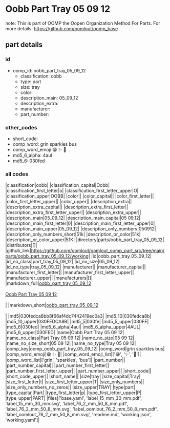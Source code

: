 # Oobb Part Tray 05 09 12  

note: This is part of OOMP the Oopen Organization Method For Parts. For more details: https://github.com/oomlout/oomp_base

##  part details





### id
* oomp_id: oobb_part_tray_05_09_12
  * classification: oobb
  * type: part
  * size: tray
  * color: 
  * description_main: 05_09_12
  * description_extra: 
  * manufacturer: 
  * part_number: 

### other_codes
* short_code: 
* oomp_word: grin sparkles bus
* oomp_word_emoji :grin: :sparkles: :bus:
* md5_6_alpha: 4aul
* md5_6: 030fed

### all codes 
|classification|oobb|
|classification_capital|Oobb|
|classification_first_letter|o|
|classification_first_letter_upper|O|
|classification_upper|OOBB|
|color||
|color_capital||
|color_first_letter||
|color_first_letter_upper||
|color_upper||
|description_extra||
|description_extra_capital||
|description_extra_first_letter||
|description_extra_first_letter_upper||
|description_extra_upper||
|description_main|05_09_12|
|description_main_capital|05 09.12|
|description_main_first_letter|0|
|description_main_first_letter_upper|0|
|description_main_upper|05_09_12|
|description_only_numbers|050912|
|description_only_numbers_short|51k|
|description_or_color|51k|
|description_or_color_upper|51K|
|directory|parts/oobb_part_tray_05_09_12|
|distributors|[]|
|github_link|https://github.com/oomlout/oomlout_oomp_part_src/tree/main/parts/oobb_part_tray_05_09_12/working|
|id|oobb_part_tray_05_09_12|
|id_no_class|part_tray_05_09_12|
|id_no_size|05_09_12|
|id_no_type|tray_05_09_12|
|manufacturer||
|manufacturer_capital||
|manufacturer_first_letter||
|manufacturer_first_letter_upper||
|manufacturer_upper||
|manufacturers|[]|
|markdown_full|[oobb_part_tray_05_09_12](https://github.com/oomlout/oomlout_oomp_part_src/tree/main/parts/oobb_part_tray_05_09_12/working)<br>[](https://github.com/oomlout/oomlout_oomp_part_src/tree/main/parts/oobb_part_tray_05_09_12/working)<br>[Oobb Part Tray 05 09 12](https://github.com/oomlout/oomlout_oomp_part_src/tree/main/parts/oobb_part_tray_05_09_12/working)<br><br>|
|markdown_short|[oobb_part_tray_05_09_12](https://github.com/oomlout/oomlout_oomp_part_src/tree/main/parts/oobb_part_tray_05_09_12/working)<br><br>|
|md5|030fedca8bb8f66af4dc7442419ec0a3|
|md5_10|030fedca8b|
|md5_10_upper|030FEDCA8B|
|md5_5|030fe|
|md5_5_upper|030FE|
|md5_6|030fed|
|md5_6_alpha|4aul|
|md5_6_alpha_upper|4AUL|
|md5_6_upper|030FED|
|name|Oobb Part Tray 05 09 12|
|name_no_class|Part Tray 05 09 12|
|name_no_size|05 09 12|
|name_no_size_short|05 09 12|
|name_no_type|Tray 05 09 12|
|oomp_key|oomp_oobb_part_tray_05_09_12|
|oomp_word|grin sparkles bus|
|oomp_word_emoji|:grin: :sparkles: :bus:|
|oomp_word_emoji_list|[':grin:', ':sparkles:', ':bus:']|
|oomp_word_list|['grin', 'sparkles', 'bus']|
|part_number||
|part_number_capital||
|part_number_first_letter||
|part_number_first_letter_upper||
|part_number_upper||
|short_code||
|short_code_upper||
|short_name||
|size|tray|
|size_capital|Tray|
|size_first_letter|t|
|size_first_letter_upper|T|
|size_only_numbers||
|size_only_numbers_no_zeros||
|size_upper|TRAY|
|type|part|
|type_capital|Part|
|type_first_letter|p|
|type_first_letter_upper|P|
|type_upper|PART|
|files|['base.yaml', 'label_15_mm_30_mm.pdf', 'label_15_mm_30_mm.svg', 'label_76_2_mm_50_8_mm.pdf', 'label_76_2_mm_50_8_mm.svg', 'label_oomlout_76_2_mm_50_8_mm.pdf', 'label_oomlout_76_2_mm_50_8_mm.svg', 'readme.md', 'working.json', 'working.yaml']|
